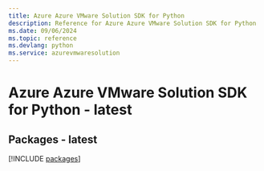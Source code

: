 ```yaml
---
title: Azure Azure VMware Solution SDK for Python
description: Reference for Azure Azure VMware Solution SDK for Python
ms.date: 09/06/2024
ms.topic: reference
ms.devlang: python
ms.service: azurevmwaresolution
---
```

# Azure Azure VMware Solution SDK for Python - latest
## Packages - latest
[!INCLUDE [packages](azure-vmware-solution-index.md)]